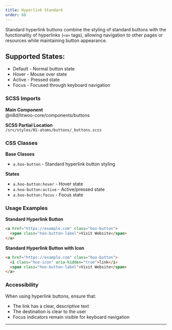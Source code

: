 ```yaml
---
title: Hyperlink Standard
order: 60
---
```


Standard hyperlink buttons combine the styling of standard buttons with the functionality of hyperlinks (`<a>` tags), allowing navigation to other pages or resources while maintaining button appearance.

## Supported States:

* Default - Normal button state
* Hover - Mouse over state
* Active - Pressed state
* Focus - Focused through keyboard navigation

### SCSS Imports

**Main Component**\
@n8d/htwoo-core/components/buttons

**SCSS Partial Location**\
`/src/styles/01-atoms/buttons/_buttons.scss`

### CSS Classes

**Base Classes**
- `a.hoo-button` - Standard hyperlink button styling

**States**
- `a.hoo-button:hover` - Hover state
- `a.hoo-button:active` - Active/pressed state
- `a.hoo-button:focus` - Focus state

### Usage Examples

**Standard Hyperlink Button**
```html
<a href="https://example.com" class="hoo-button">
  <span class="hoo-button-label">Visit Website</span>
</a>
```

**Standard Hyperlink Button with Icon**
```html
<a href="https://example.com" class="hoo-button">
  <i class="hoo-icon" aria-hidden="true">link</i>
  <span class="hoo-button-label">Visit Website</span>
</a>
```

### Accessibility

When using hyperlink buttons, ensure that:
- The link has a clear, descriptive text
- The destination is clear to the user
- Focus indicators remain visible for keyboard navigation

***